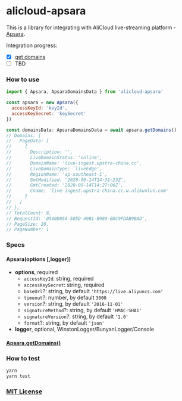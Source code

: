 # alicloud-apsara

This is a library for integrating with AliCloud live-streaming platform - [Apsara](https://www.alibabacloud.com/help/doc-detail/29951.htm?spm=a2c63.p38356.b99.2.2c0d56a2C7EHql).

Integration progress:
- [x] [get domains](https://www.alibabacloud.com/help/doc-detail/88332.htm?spm=a2c63.p38356.b99.143.17872c80zDTOBs)
- [ ] TBD

### How to use
```js
import { Apsara, ApsaraDomainsData } from 'alicloud-apsara'

const apsara = new Apsara({
  accessKeyId: 'keyId',
  accessKeySecret: 'keySecret'
})

const domainsData: ApsaraDomainsData = await apsara.getDomains()
// Domains: {
//   PageData: [
//     {
//       Description: '',
//       LiveDomainStatus: 'online',
//       DomainName: 'live-ingest.upstra-china.cc',
//       LiveDomainType: 'liveEdge',
//       RegionName: 'ap-southeast-1',
//       GmtModified: '2020-09-14T14:31:23Z',
//       GmtCreated: '2020-09-14T14:27:06Z',
//       Cname: 'live-ingest.upstra-china.cc.w.alikunlun.com'
//     }
//   ]
// },
// TotalCount: 8,
// RequestId: '0500D05A-505D-49B1-B989-BDC9FDAB9BAD',
// PageSize: 20,
// PageNumber: 1
```

### Specs

#### Apsara(options [,logger])
- **options**, required
  - `accessKeyId`: string, required
  - `accessKeySecret`: string, required
  - `baseUrl`?: string, by default `'https://live.aliyuncs.com'`
  - `timeout`?: number, by default `3000`
  - `version`?: string, by default `'2016-11-01'`
  - `signatureMethod`?: string, by default `'HMAC-SHA1'`
  - `signatureVersion`?: string, by default `'1.0'`
  - `format`?: string, by default `'json'`
- **logger**, optional, WinstonLogger/BunyanLogger/Console

#### [Apsara.getDomains()](https://www.alibabacloud.com/help/doc-detail/88332.htm?spm=a2c63.p38356.b99.143.17872c80zDTOBs)

### How to test

```sh
yarn
yarn test
```

### [MIT License](https://github.com/CCharlieLi/alicloud-apsara/blob/master/License)
